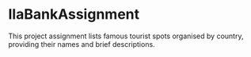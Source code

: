 # IlaBankAssignment
This project assignment lists famous tourist spots organised by country, providing their names and brief descriptions.
